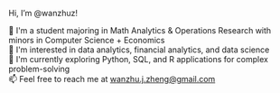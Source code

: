Hi, I’m @wanzhuz!

💞️ I'm a student majoring in Math Analytics & Operations Research with minors in Computer Science + Economics  
👀 I'm interested in data analytics, financial analytics, and data science  
🌱 I'm currently exploring Python, SQL, and R applications for complex problem-solving  
📫 Feel free to reach me at wanzhu.j.zheng@gmail.com
<!---
wanzhuz/wanzhuz is a ✨ special ✨ repository because its `README.md` (this file) appears on your GitHub profile.
You can click the Preview link to take a look at your changes.
--->
